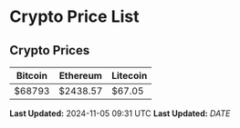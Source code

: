 # Crypto Price List

## Crypto Prices
| Bitcoin | Ethereum | Litecoin |
| ------- | -------- | -------- |
| $68793 | $2438.57 | $67.05 |
**Last Updated:** 2024-11-05 09:31 UTC
**Last Updated:** $DATE$
